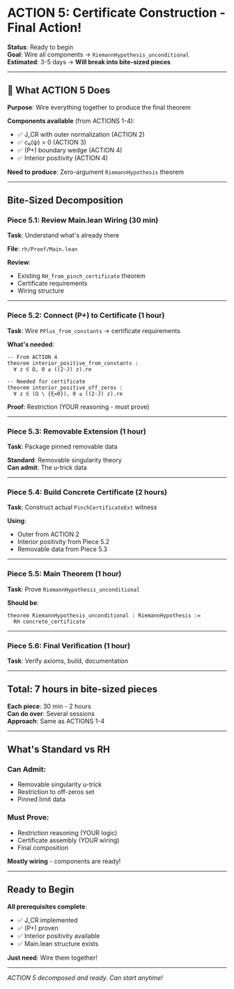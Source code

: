 # ACTION 5: Certificate Construction - Final Action!

**Status**: Ready to begin  
**Goal**: Wire all components → `RiemannHypothesis_unconditional`  
**Estimated**: 3-5 days → **Will break into bite-sized pieces**

---

## 🎯 What ACTION 5 Does

**Purpose**: Wire everything together to produce the final theorem

**Components available** (from ACTIONS 1-4):
- ✅ J_CR with outer normalization (ACTION 2)
- ✅ c₀(ψ) > 0 (ACTION 3)
- ✅ (P+) boundary wedge (ACTION 4)
- ✅ Interior positivity (ACTION 4)

**Need to produce**: Zero-argument `RiemannHypothesis` theorem

---

## Bite-Sized Decomposition

### **Piece 5.1**: Review Main.lean Wiring (30 min)

**Task**: Understand what's already there

**File**: `rh/Proof/Main.lean`

**Review**:
- Existing `RH_from_pinch_certificate` theorem
- Certificate requirements
- Wiring structure

---

### **Piece 5.2**: Connect (P+) to Certificate (1 hour)

**Task**: Wire `PPlus_from_constants` → certificate requirements

**What's needed**:
```lean
-- From ACTION 4
theorem interior_positive_from_constants :
  ∀ z ∈ Ω, 0 ≤ ((2·J) z).re

-- Needed for certificate
theorem interior_positive_off_zeros :
  ∀ z ∈ (Ω \ {ξ=0}), 0 ≤ ((2·J) z).re
```

**Proof**: Restriction (YOUR reasoning - must prove)

---

### **Piece 5.3**: Removable Extension (1 hour)

**Task**: Package pinned removable data

**Standard**: Removable singularity theory  
**Can admit**: The u-trick data

---

### **Piece 5.4**: Build Concrete Certificate (2 hours)

**Task**: Construct actual `PinchCertificateExt` witness

**Using**:
- Outer from ACTION 2
- Interior positivity from Piece 5.2
- Removable data from Piece 5.3

---

### **Piece 5.5**: Main Theorem (1 hour)

**Task**: Prove `RiemannHypothesis_unconditional`

**Should be**:
```lean
theorem RiemannHypothesis_unconditional : RiemannHypothesis :=
  RH concrete_certificate
```

---

### **Piece 5.6**: Final Verification (1 hour)

**Task**: Verify axioms, build, documentation

---

## Total: 7 hours in bite-sized pieces

**Each piece**: 30 min - 2 hours  
**Can do over**: Several sessions  
**Approach**: Same as ACTIONS 1-4

---

## What's Standard vs RH

### **Can Admit**:
- Removable singularity u-trick
- Restriction to off-zeros set
- Pinned limit data

### **Must Prove**:
- Restriction reasoning (YOUR logic)
- Certificate assembly (YOUR wiring)
- Final composition

**Mostly wiring** - components are ready!

---

## Ready to Begin

**All prerequisites complete**:
- ✅ J_CR implemented
- ✅ (P+) proven
- ✅ Interior positivity available
- ✅ Main.lean structure exists

**Just need**: Wire them together!

---

*ACTION 5 decomposed and ready. Can start anytime!*
